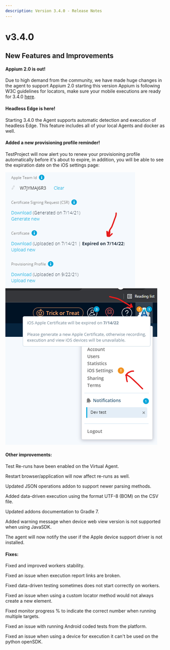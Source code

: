 ```yaml
---
description: Version 3.4.0 - Release Notes
---
```


# v3.4.0

## New Features and Improvements



#### Appium 2.0 is out!

Due to high demand from the community, we have made huge changes in the agent to support Appium 2.0 starting this version Appium is following W3C guidelines for locators, make sure your mobile executions are ready for 3.4.0 [here](https://intercom.help/testprojectio/en/articles/5748260-fix-invalid-argument-invalid-locator-error-on-agent-3-4-0-appium-2-0).

#### Headless Edge is here!

Starting 3.4.0 the Agent supports automatic detection and execution of headless Edge. This feature includes all of your local Agents and docker as well.

#### Added a new provisioning profile reminder!

TestProject will now alert you to renew your provisioning profile automatically before it's about to expire, in addition, you will be able to see the expiration date on the iOS settings page:

![](<../.gitbook/assets/settings ios  - added message of when it will be expired (1).png>)![](<../.gitbook/assets/image (448).png>)

#### Other improvements:

Test Re-runs have been enabled on the Virtual Agent.

Restart browser/application will now affect re-runs as well.

Updated JSON operations addon to support newer parsing methods.&#x20;

Added data-driven execution using the format UTF-8 (BOM) on the CSV file.

Updated addons documentation to Gradle 7.&#x20;

Added warning message when device web view version is not supported when using JavaSDK.

The agent will now notify the user if the Apple device support driver is not installed.

####

#### Fixes:

Fixed and improved workers stability.

Fixed an issue when execution report links are broken.

Fixed data-driven testing sometimes does not start correctly on workers.

Fixed an issue when using a custom locator method would not always create a new element.

Fixed monitor progress % to indicate the correct number when running multiple targets.&#x20;

Fixed an issue with running Android coded tests from the platform.

Fixed an issue when using a device for execution it can't be used on the python openSDK.





